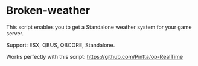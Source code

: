 # Broken-weather
This script enables you to get a Standalone weather system for your game server.

Support: ESX, QBUS, QBCORE, Standalone.

Works perfectly with this script:
https://github.com/Pintta/op-RealTime
